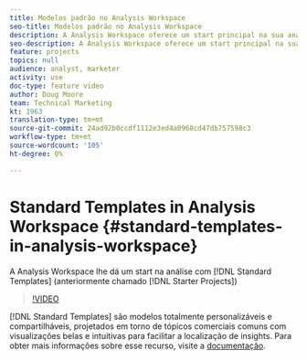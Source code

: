 ```yaml
---
title: Modelos padrão no Analysis Workspace
seo-title: Modelos padrão no Analysis Workspace
description: A Analysis Workspace oferece um start principal na sua análise com modelos padrão (anteriormente chamados de Projetos iniciais)
seo-description: A Analysis Workspace oferece um start principal na sua análise com modelos padrão (anteriormente chamados de Projetos iniciais)
feature: projects
topics: null
audience: analyst, marketer
activity: use
doc-type: feature video
author: Doug Moore
team: Technical Marketing
kt: 1963
translation-type: tm+mt
source-git-commit: 24ad92b0ccdf1112e3ed4a0968cd47db757598c3
workflow-type: tm+mt
source-wordcount: '105'
ht-degree: 0%

---
```



# Standard Templates in Analysis Workspace {#standard-templates-in-analysis-workspace}

A Analysis Workspace lhe dá um start na análise com [!DNL Standard Templates] (anteriormente chamado [!DNL Starter Projects])

>[!VIDEO](https://video.tv.adobe.com/v/23960/?quality=12)

[!DNL Standard Templates] são modelos totalmente personalizáveis e compartilháveis, projetados em torno de tópicos comerciais comuns com visualizações belas e intuitivas para facilitar a localização de insights. Para obter mais informações sobre esse recurso, visite a [documentação](https://marketing.adobe.com/resources/help/en_US/analytics/analysis-workspace/starter_projects.html).
